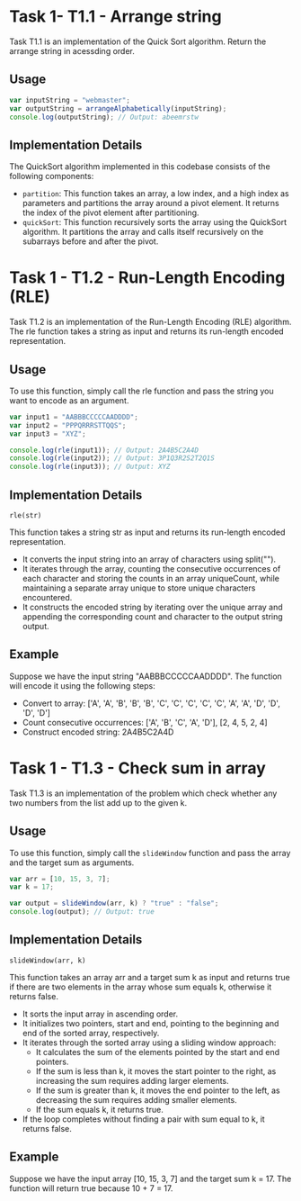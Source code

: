 # Task 1- T1.1 - Arrange string
Task T1.1 is an implementation of the Quick Sort algorithm.
Return the arrange string in acessding order.

## Usage
```javascript
var inputString = "webmaster";
var outputString = arrangeAlphabetically(inputString);
console.log(outputString); // Output: abeemrstw
```

## Implementation Details
The QuickSort algorithm implemented in this codebase consists of the following components:

- `partition`: This function takes an array, a low index, and a high index as parameters and partitions the array around a pivot element. It returns the index of the pivot element after partitioning.
- `quickSort`: This function recursively sorts the array using the QuickSort algorithm. It partitions the array and calls itself recursively on the subarrays before and after the pivot.

# Task 1 - T1.2 - Run-Length Encoding (RLE)
Task T1.2 is an implementation of the Run-Length Encoding (RLE) algorithm. The rle function takes a string as input and returns its run-length encoded representation.


## Usage

To use this function, simply call the rle function and pass the string you want to encode as an argument.


```javascript
var input1 = "AABBBCCCCCAADDDD";
var input2 = "PPPQRRRSTTQQS";
var input3 = "XYZ";

console.log(rle(input1)); // Output: 2A4B5C2A4D
console.log(rle(input2)); // Output: 3P1Q3R2S2T2Q1S
console.log(rle(input3)); // Output: XYZ
```


## Implementation Details
`rle(str)`

This function takes a string str as input and returns its run-length encoded representation.

- It converts the input string into an array of characters using split("").
- It iterates through the array, counting the consecutive occurrences of each character and storing the counts in an array uniqueCount, while maintaining a separate array unique to store unique characters encountered.
- It constructs the encoded string by iterating over the unique array and appending the corresponding count and character to the output string output.
## Example
Suppose we have the input string "AABBBCCCCCAADDDD". The function will encode it using the following steps:

- Convert to array: ['A', 'A', 'B', 'B', 'B', 'C', 'C', 'C', 'C', 'C', 'A', 'A', 'D', 'D', 'D', 'D']
- Count consecutive occurrences: ['A', 'B', 'C', 'A', 'D'], [2, 4, 5, 2, 4]
- Construct encoded string: 2A4B5C2A4D


# Task 1 - T1.3 - Check sum in array
Task T1.3 is an implementation of the problem which check whether any two numbers from
the list add up to the given k.


## Usage

To use this function, simply call the `slideWindow` function and pass the array and the target sum as arguments.


```javascript
var arr = [10, 15, 3, 7];
var k = 17;

var output = slideWindow(arr, k) ? "true" : "false";
console.log(output); // Output: true
```


## Implementation Details
`slideWindow(arr, k)`

This function takes an array arr and a target sum k as input and returns true if there are two elements in the array whose sum equals k, otherwise it returns false.

- It sorts the input array in ascending order.
- It initializes two pointers, start and end, pointing to the beginning and end of the sorted array, respectively.
- It iterates through the sorted array using a sliding window approach:
    - It calculates the sum of the elements pointed by the start and end pointers.
    - If the sum is less than k, it moves the start pointer to the right, as increasing the sum requires adding larger elements.
    - If the sum is greater than k, it moves the end pointer to the left, as decreasing the sum requires adding smaller elements.
    - If the sum equals k, it returns true.
- If the loop completes without finding a pair with sum equal to k, it returns false.
## Example
Suppose we have the input array [10, 15, 3, 7] and the target sum k = 17. The function will return true because 10 + 7 = 17.